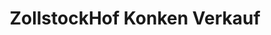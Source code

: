 ---
title: "ZollstockHof Konken Verkauf"
url: /konken/zollstockhof-konken-verkauf/
shop: Supermarkt
---